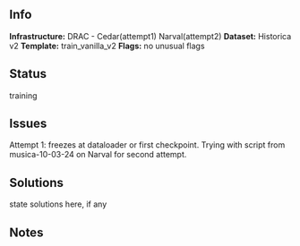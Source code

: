 ## Info

**Infrastructure:** DRAC - Cedar(attempt1) Narval(attempt2)
**Dataset:** Historica v2
**Template:** train_vanilla_v2
**Flags:** no unusual flags
## Status

training

## Issues

Attempt 1: freezes at dataloader or first checkpoint. Trying with script from musica-10-03-24 on Narval for second attempt.

## Solutions

state solutions here, if any

## Notes
